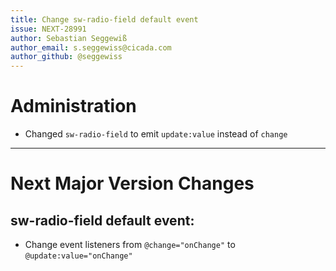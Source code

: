 ```yaml
---
title: Change sw-radio-field default event
issue: NEXT-28991
author: Sebastian Seggewiß
author_email: s.seggewiss@cicada.com
author_github: @seggewiss
---
```

# Administration
* Changed `sw-radio-field` to emit `update:value` instead of `change`
___
# Next Major Version Changes
## sw-radio-field default event:
* Change event listeners from `@change="onChange"` to `@update:value="onChange"`
